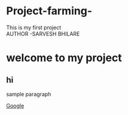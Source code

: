 # Project-farming-
This is my first project 
<br>
AUTHOR -SARVESH BHILARE 
<!DOCTYPE html>
<html lang="en">
<head> 
<meta charset="UTF-8">
<meta http-equiv="X-UA-Compatiable" content="IE=edge">
<meta name="viewport " content="width=device-width, intial scale">
<title> senckt </title>
</head>
<body>
<h1>welcome to my project </h1>
<h2>hi</h2>
<p>sample paragraph</p>
<a href="https://www.google.com/"> Google</a>
</body>
</html>
